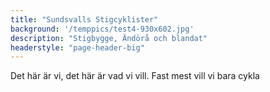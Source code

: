 ```yaml
---
title: "Sundsvalls Stigcyklister"
background: '/temppics/test4-930x602.jpg'
description: "Stigbygge, Ändörå och blandat"
headerstyle: "page-header-big"
---
```


Det här är vi, det här är vad vi vill.
Fast mest vill vi bara cykla
